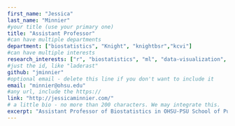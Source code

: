```yaml
---
first_name: "Jessica"      
last_name: "Minnier"  
#your title (use your primary one)
title: "Assistant Professor" 
#can have multiple departments
department: ["biostatistics", "Knight", "knightbsr","kcvi"]   
#can have multiple interests 
research_interests: ["r", "biostatistics", "ml", "data-visualization", "interactive-visualization", "genomics", "biomarkers", "education"]  
#just the id, like "laderast"
github: "jminnier"
#optional email - delete this line if you don't want to include it
email: "minnier@ohsu.edu"
#any url, include the https:// 
link: "http://jessicaminnier.com/"   
# a little bio - no more than 200 characters. We may integrate this.
excerpt: "Assistant Professor of Biostatistics in OHSU-PSU School of Public Health, KCVI, and Knight Cancer BSR. Research interests include risk prediction, omics analysis, statistical computing, reproducible research, open science." 
---
```

